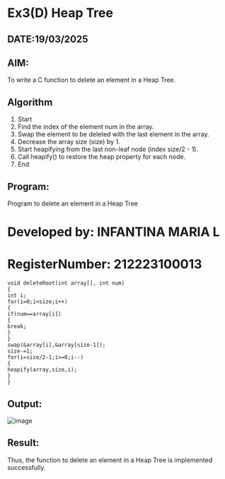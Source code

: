 # Ex3(D) Heap Tree
## DATE:19/03/2025
## AIM:
To write a C function to delete an element in a Heap Tree.

## Algorithm
1. Start 
2. Find the index of the element num in the array. 
3. Swap the element to be deleted with the last element in the array. 
4. Decrease the array size (size) by 1. 
5. Start heapifying from the last non-leaf node (index size/2 - 1). 
6. Call heapify() to restore the heap property for each node. 
7. End 
## Program:

Program to delete an element in a Heap Tree
# Developed by: INFANTINA MARIA L
# RegisterNumber: 212223100013  

```
void deleteRoot(int array[], int num) 
{ 
int i; 
for(i=0;i<size;i++) 
{ 
if(num==array[i]) 
{ 
break; 
} 
} 
swap(&array[i],&array[size-1]); 
size-=1; 
for(i=size/2-1;i>=0;i--) 
{ 
heapify(array,size,i); 
} 
}
```
## Output:
![image](https://github.com/user-attachments/assets/27a1f8dd-791c-4e93-8406-2e00faf24d5d)



## Result:
Thus, the function to delete an element in a Heap Tree is implemented successfully.
